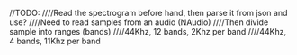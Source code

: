 ﻿//TODO:
////Read the spectrogram before hand, then parse it from json and use?
////Need to read samples from an audio (NAudio)
////Then divide sample into ranges (bands)
////44Khz, 12 bands, 2Khz per band
////44Khz, 4 bands, 11Khz per band